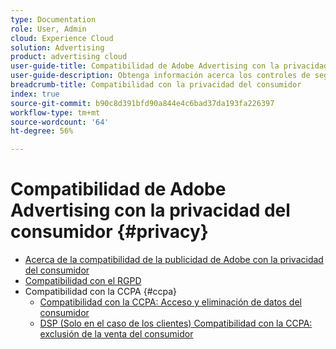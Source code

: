 ```yaml
---
type: Documentation
role: User, Admin
cloud: Experience Cloud
solution: Advertising
product: advertising cloud
user-guide-title: Compatibilidad de Adobe Advertising con la privacidad del consumidor
user-guide-description: Obtenga información acerca los controles de seguridad y privacidad que proporciona Adobe Advertising para ayudar a los clientes anunciantes a cumplir con las leyes de privacidad del consumidor.
breadcrumb-title: Compatibilidad con la privacidad del consumidor
index: true
source-git-commit: b90c8d391bfd90a844e4c6bad37da193fa226397
workflow-type: tm+mt
source-wordcount: '64'
ht-degree: 56%

---
```



# Compatibilidad de Adobe Advertising con la privacidad del consumidor {#privacy}

+ [Acerca de la compatibilidad de la publicidad de Adobe con la privacidad del consumidor](/help/privacy/home.md)
+ [Compatibilidad con el RGPD](/help/privacy/gdpr.md)
+ Compatibilidad con la CCPA {#ccpa}
   + [Compatibilidad con la CCPA: Acceso y eliminación de datos del consumidor](/help/privacy/ccpa/ccpa-access-delete.md)
   + [DSP (Solo en el caso de los clientes) Compatibilidad con la CCPA: exclusión de la venta del consumidor](/help/privacy/ccpa/ccpa-opt-out-of-sale.md)
